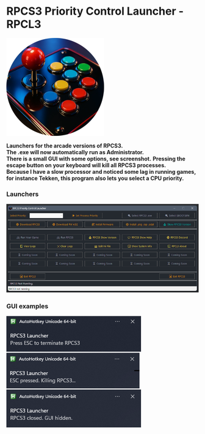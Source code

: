 # RPCS3 Priority Control Launcher - RPCL3

![rpcl3-logo.png](_images/rpcl3-logo-small.png)

**Launchers for the arcade versions of RPCS3.**               
**The .exe will now automatically run as Administrator.**          
**There is a small GUI with some options, see screenshot.**
**Pressing the escape button on your keyboard will kill all RPCS3 processes.**              
**Because I have a slow processor and noticed some lag in running games, for instance Tekken, this program also lets you select a CPU priority.**                 


### Launchers

![Screenshot 2025-05-30 034932.png](_images/Screenshot%202025-05-30%20034932.png)


### GUI examples

![Screenshot 2025-05-26 015719.png](_images/Screenshot%202025-05-26%20015719.png) ![Screenshot 2025-05-26 011058.png](_images/Screenshot%202025-05-26%20011058.png) ![Screenshot 2025-05-26 165535.png](_images/Screenshot%202025-05-26%20165535.png)

